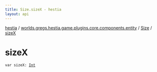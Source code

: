 ```yaml
---
title: Size.sizeX - hestia
layout: api
---
```


<div class='api-docs-breadcrumbs'><a href="../../index.html">hestia</a> / <a href="../index.html">worlds.gregs.hestia.game.plugins.core.components.entity</a> / <a href="index.html">Size</a> / <a href="./size-x.html">sizeX</a></div>

# sizeX

<div class="signature"><code><span class="keyword">var </span><span class="identifier">sizeX</span><span class="symbol">: </span><a href="https://kotlinlang.org/api/latest/jvm/stdlib/kotlin/-int/index.html"><span class="identifier">Int</span></a></code></div>

